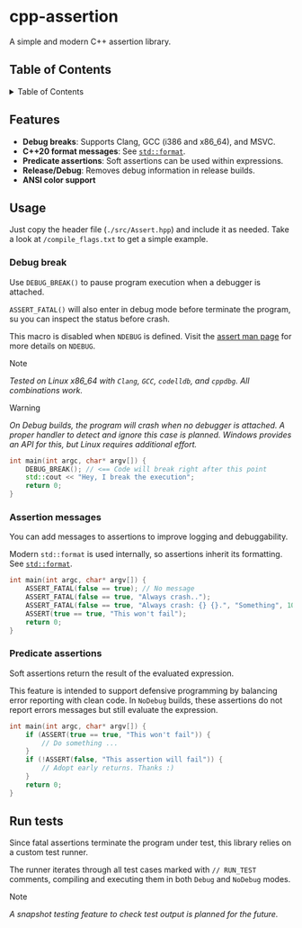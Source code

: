 <!-- vim: set foldlevel=3 nowrap: -->

# cpp-assertion

A simple and modern C++ assertion library.

## Table of Contents

<details>

<summary>Table of Contents</summary>

1. [Features](#features)
2. [Usage](#usage)
3. [Run tests](#run-tests)

</details>

## Features

- **Debug breaks**: Supports Clang, GCC (i386 and x86_64), and MSVC.
- **C++20 format messages**: See [`std::format`](https://en.cppreference.com/w/cpp/utility/format/format).
- **Predicate assertions**: Soft assertions can be used within expressions.
- **Release/Debug**: Removes debug information in release builds.
- **ANSI color support**

## Usage

Just copy the header file (`./src/Assert.hpp`) and include it as needed. Take a look at
`/compile_flags.txt` to get a simple example.

### Debug break

Use `DEBUG_BREAK()` to pause program execution when a debugger is attached.

`ASSERT_FATAL()` will also enter in debug mode before terminate the program, su you can inspect the
status before crash.

This macro is disabled when `NDEBUG` is defined. Visit the [assert man page](https://man7.org/linux/man-pages/man0/assert.h.0p.html) for more details on `NDEBUG`.

> [!NOTE]
> *Tested on Linux x86_64 with `Clang`, `GCC`, `codelldb`, and `cppdbg`. All combinations work.*

> [!WARNING]
> *On Debug builds, the program will crash when no debugger is attached. A proper handler to detect
> and ignore this case is planned. Windows provides an API for this, but Linux requires additional
> effort.*

```cpp
int main(int argc, char* argv[]) {
    DEBUG_BREAK(); // <== Code will break right after this point
    std::cout << "Hey, I break the execution";
    return 0;
}
```

### Assertion messages

You can add messages to assertions to improve logging and debuggability.

Modern `std::format` is used internally, so assertions inherit its formatting. See [`std::format`](https://en.cppreference.com/w/cpp/utility/format/format).

```cpp
int main(int argc, char* argv[]) {
    ASSERT_FATAL(false == true); // No message
    ASSERT_FATAL(false == true, "Always crash..");
    ASSERT_FATAL(false == true, "Always crash: {} {}.", "Something", 10);
    ASSERT(true == true, "This won't fail");
    return 0;
}
```

### Predicate assertions

Soft assertions return the result of the evaluated expression.

This feature is intended to support defensive programming by balancing error reporting with clean code.
In `NoDebug` builds, these assertions do not report errors messages but still evaluate the expression.

```cpp
int main(int argc, char* argv[]) {
    if (ASSERT(true == true, "This won't fail")) {
        // Do something ...
    }
    if (!ASSERT(false, "This assertion will fail")) {
        // Adopt early returns. Thanks :)
    }
    return 0;
}
```

## Run tests

Since fatal assertions terminate the program under test, this library relies on a custom test runner.

The runner iterates through all test cases marked with `// RUN_TEST` comments, compiling and executing them in both `Debug` and `NoDebug` modes.

> [!NOTE]
> *A snapshot testing feature to check test output is planned for the future.*
